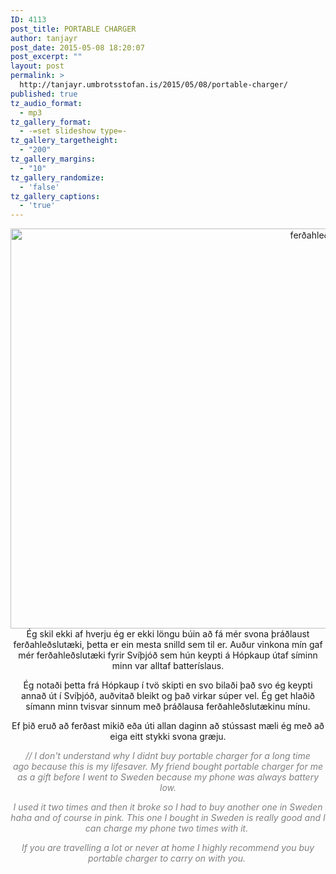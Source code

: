 ```yaml
---
ID: 4113
post_title: PORTABLE CHARGER
author: tanjayr
post_date: 2015-05-08 18:20:07
post_excerpt: ""
layout: post
permalink: >
  http://tanjayr.umbrotsstofan.is/2015/05/08/portable-charger/
published: true
tz_audio_format:
  - mp3
tz_gallery_format:
  - -=set slideshow type=-
tz_gallery_targetheight:
  - "200"
tz_gallery_margins:
  - "10"
tz_gallery_randomize:
  - 'false'
tz_gallery_captions:
  - 'true'
---
```

<p style="text-align: center;"><img class="aligncenter size-full wp-image-4114" src="http://www.tanjayr.com/wp-content/uploads/2015/05/ferðahleðsla.jpg" alt="ferðahleðsla" width="960" height="640" />Ég skil ekki af hverju ég er ekki löngu búin að fá mér svona þráðlaust ferðahleðslutæki, þetta er ein mesta snilld sem til er. Auður vinkona mín gaf mér ferðahleðslutæki fyrir Svíþjóð sem hún keypti á Hópkaup útaf síminn minn var alltaf batteríslaus.</p>
<p style="text-align: center;">Ég notaði þetta frá Hópkaup í tvö skipti en svo bilaði það svo ég keypti annað út í Svíþjóð, auðvitað bleikt og það virkar súper vel. Ég get hlaðið símann minn tvisvar sinnum með þráðlausa ferðahleðslutækinu mínu.</p>
<p style="text-align: center;">Ef þið eruð að ferðast mikið eða úti allan daginn að stússast mæli ég með að eiga eitt stykki svona græju.</p>
<p style="text-align: center;"><em><span><span style="color: #808080;">// I don't understand why I didnt buy portable charger for a long time ago because this is my lifesaver. My friend bought portable charger for me as a gift before I went to Sweden because my phone was always battery low.</span></span></em></p>
<p style="text-align: center;"><em><span style="color: #808080;">I used it two times and then it broke so I had to buy another one in Sweden haha and of course in pink. This one I bought in Sweden is really good and I can charge my phone two times with it. </span></em></p>
<p style="text-align: center;"><em><span style="color: #808080;">If you are travelling a lot or never at home I highly recommend you buy portable charger to carry on with you. </span></em></p>